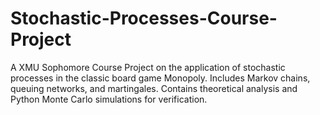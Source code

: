 # Stochastic-Processes-Course-Project
A XMU Sophomore Course Project on the application of stochastic processes in the classic board game Monopoly. Includes Markov chains, queuing networks, and martingales. Contains theoretical analysis and Python Monte Carlo simulations for verification.
